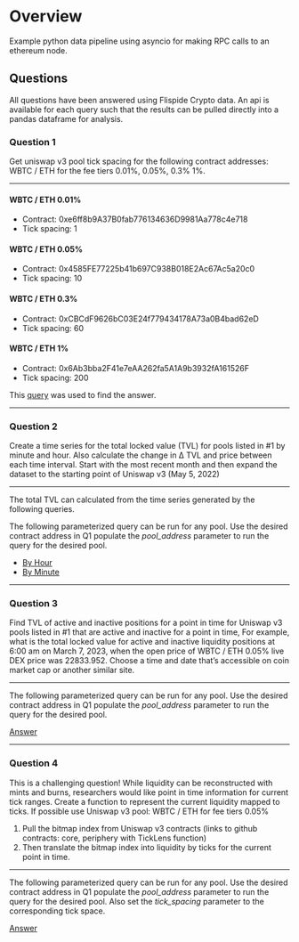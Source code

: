 # Overview

Example python data pipeline using asyncio for making RPC calls to an ethereum node.

## Questions

All questions have been answered using Flispide Crypto data. An api is available for each query such that the results can be pulled directly into a pandas dataframe for analysis.

### Question 1

Get uniswap v3 pool tick spacing for the following contract addresses: WBTC / ETH for
the fee tiers 0.01%, 0.05%, 0.3% 1%.
___

#### WBTC / ETH 0.01%

* Contract: 0xe6ff8b9A37B0fab776134636D9981Aa778c4e718
* Tick spacing: 1

#### WBTC / ETH 0.05%

* Contract: 0x4585FE77225b41b697C938B018E2Ac67Ac5a20c0
* Tick spacing: 10

#### WBTC / ETH 0.3%

* Contract: 0xCBCdF9626bC03E24f779434178A73a0B4bad62eD
* Tick spacing: 60

#### WBTC / ETH 1%

* Contract: 0x6Ab3bba2F41e7eAA262fa5A1A9b3932fA161526F
* Tick spacing: 200

This [query](https://flipsidecrypto.xyz/edit/queries/4280b6d5-72b5-44f0-a03a-bc674fb938ec) was used to find the answer.
___

### Question 2

Create a time series for the total locked value (TVL) for pools listed in #1 by minute and hour. Also calculate the change in Δ TVL and price between each time interval. Start with the most recent month and then expand the dataset to the starting point of Uniswap v3 (May 5, 2022)
___
The total TVL can calculated from the time series generated by the following queries.

The following parameterized query can be run for any pool. Use the desired contract address in Q1 populate the *pool_address* parameter to run the query for the desired pool.

* [By Hour](https://flipsidecrypto.xyz/edit/queries/b5d24368-683b-4e41-b208-4d560a84cd27)
* [By Minute](https://flipsidecrypto.xyz/edit/queries/9aea7cf3-489e-4093-badc-34e8e5a513c1)

___

### Question 3

Find TVL of active and inactive positions for a point in time for Uniswap v3 pools listed in #1 that are active and inactive for a point in time,
For example, what is the total locked value for active and inactive liquidity positions at 6:00 am on March 7, 2023, when the open price of WBTC / ETH 0.05% live DEX price was 22833.952. Choose a time and date that’s accessible on coin market cap or another similar site.
___
The following parameterized query can be run for any pool. Use the desired contract address in Q1 populate the *pool_address* parameter to run the query for the desired pool.

[Answer](https://flipsidecrypto.xyz/edit/queries/b05052d6-cefe-4d4d-a75e-a16b25220bbe)

___

### Question 4

This is a challenging question! While liquidity can be reconstructed with mints and burns, researchers would like point in time information for current tick ranges. Create a function to represent the current liquidity mapped to ticks. If possible use Uniswap v3 pool: WBTC / ETH for fee tiers 0.05%

1. Pull the bitmap index from Uniswap v3 contracts (links to github contracts: core, periphery with TickLens function)
2. Then translate the bitmap index into liquidity by ticks for the current point in time.

___
The following parameterized query can be run for any pool. Use the desired contract address in Q1 populate the *pool_address* parameter to run the query for the desired pool. Also set the *tick_spacing* parameter to the corresponding tick space.

[Answer](https://flipsidecrypto.xyz/edit/queries/4a1919d8-f58a-40c4-ac55-1e7690f08602)
